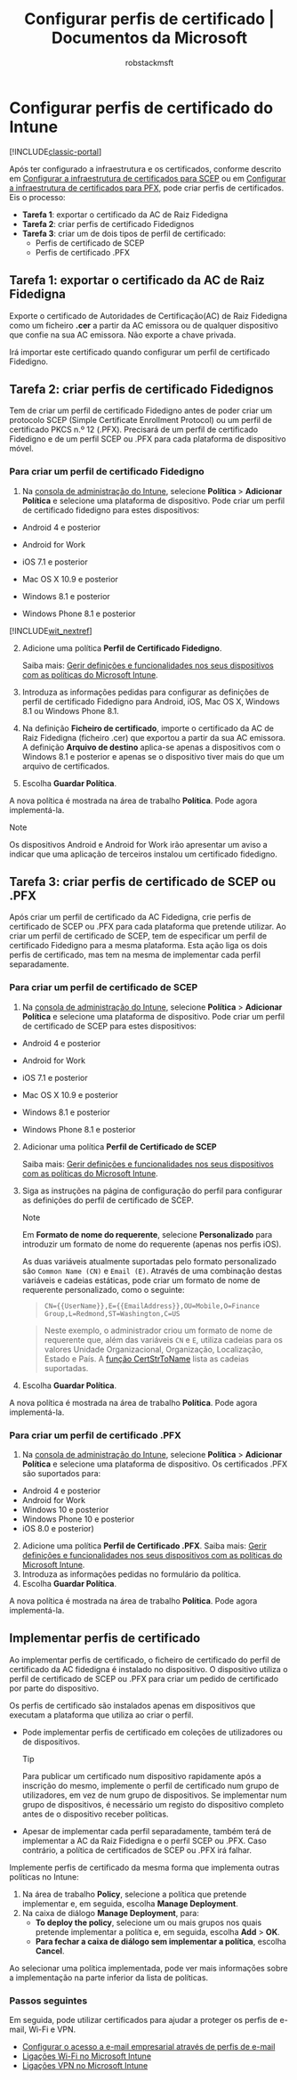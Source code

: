 ﻿---
title: Configurar perfis de certificado | Documentos da Microsoft
description: Saiba como criar um perfil de certificado do Intune.
keywords: 
author: robstackmsft
ms.author: robstack
manager: angrobe
ms.date: 10/25/2016
ms.topic: article
ms.prod: 
ms.service: microsoft-intune
ms.technology: 
ms.assetid: 679a20a1-e66f-4b6b-bd8f-896daf1f8175
ms.reviewer: kmyrup
ms.suite: ems
ms.custom: intune-classic
translationtype: Human Translation
ms.sourcegitcommit: 905be6a926dc5bab8e9b1016ba82751ee47313e5
ms.openlocfilehash: 70fba8f983efb245afc3fb19fa38287d1a84b1f4
ms.lasthandoff: 02/18/2017


---

# <a name="configure-intune-certificate-profiles"></a>Configurar perfis de certificado do Intune

[!INCLUDE[classic-portal](../includes/classic-portal.md)]

Após ter configurado a infraestrutura e os certificados, conforme descrito em [Configurar a infraestrutura de certificados para SCEP](configure-certificate-infrastructure-for-scep.md) ou em [Configurar a infraestrutura de certificados para PFX](configure-certificate-infrastructure-for-pfx.md), pode criar perfis de certificados. Eis o processo:

- **Tarefa 1**: exportar o certificado da AC de Raiz Fidedigna
- **Tarefa 2**: criar perfis de certificado Fidedignos
- **Tarefa 3**: criar um de dois tipos de perfil de certificado:
  - Perfis de certificado de SCEP
  - Perfis de certificado .PFX

## <a name="task-1-export-the-trusted-root-ca-certificate"></a>**Tarefa 1**: exportar o certificado da AC de Raiz Fidedigna
Exporte o certificado de Autoridades de Certificação(AC) de Raiz Fidedigna como um ficheiro **.cer** a partir da AC emissora ou de qualquer dispositivo que confie na sua AC emissora. Não exporte a chave privada.

Irá importar este certificado quando configurar um perfil de certificado Fidedigno.

## <a name="task-2-create-trusted-certificate-profiles"></a>**Tarefa 2**: criar perfis de certificado Fidedignos
Tem de criar um perfil de certificado Fidedigno antes de poder criar um protocolo SCEP (Simple Certificate Enrollment Protocol) ou um perfil de certificado PKCS n.º 12 (.PFX). Precisará de um perfil de certificado Fidedigno e de um perfil SCEP ou .PFX para cada plataforma de dispositivo móvel.

### <a name="to-create-a-trusted-certificate-profile"></a>Para criar um perfil de certificado Fidedigno

1.  Na [consola de administração do Intune](https://manage.microsoft.com), selecione **Política** &gt; **Adicionar Política** e selecione uma plataforma de dispositivo. Pode criar um perfil de certificado fidedigno para estes dispositivos:

-  Android 4 e posterior

-  Android for Work

-  iOS 7.1 e posterior

-  Mac OS X 10.9 e posterior

-  Windows 8.1 e posterior

-  Windows Phone 8.1 e posterior

[!INCLUDE[wit_nextref](../includes/afw_rollout_disclaimer.md)]

2.  Adicione uma política **Perfil de Certificado Fidedigno**.

    Saiba mais: [Gerir definições e funcionalidades nos seus dispositivos com as políticas do Microsoft Intune](manage-settings-and-features-on-your-devices-with-microsoft-intune-policies.md).

3.  Introduza as informações pedidas para configurar as definições de perfil de certificado Fidedigno para Android, iOS, Mac OS X, Windows 8.1 ou Windows Phone 8.1.
4.  Na definição **Ficheiro de certificado**, importe o certificado da AC de Raiz Fidedigna (ficheiro .cer) que exportou a partir da sua AC emissora. A definição **Arquivo de destino** aplica-se apenas a dispositivos com o Windows 8.1 e posterior e apenas se o dispositivo tiver mais do que um arquivo de certificados.

4.  Escolha **Guardar Política**.

A nova política é mostrada na área de trabalho **Política**. Pode agora implementá-la.

> [!NOTE]
>
> Os dispositivos Android e Android for Work irão apresentar um aviso a indicar que uma aplicação de terceiros instalou um certificado fidedigno.


## <a name="task-3-create-scep-or-pfx-certificate-profiles"></a>**Tarefa 3**: criar perfis de certificado de SCEP ou .PFX
Após criar um perfil de certificado da AC Fidedigna, crie perfis de certificado de SCEP ou .PFX para cada plataforma que pretende utilizar. Ao criar um perfil de certificado de SCEP, tem de especificar um perfil de certificado Fidedigno para a mesma plataforma. Esta ação liga os dois perfis de certificado, mas tem na mesma de implementar cada perfil separadamente.

### <a name="to-create-an-scep-certificate-profile"></a>Para criar um perfil de certificado de SCEP

1.  Na [consola de administração do Intune](https://manage.microsoft.com), selecione **Política** &gt; **Adicionar Política** e selecione uma plataforma de dispositivo.  Pode criar um perfil de certificado de SCEP para estes dispositivos:

-  Android 4 e posterior

-  Android for Work

-  iOS 7.1 e posterior

-  Mac OS X 10.9 e posterior

-  Windows 8.1 e posterior

-  Windows Phone 8.1 e posterior

2.  Adicionar uma política **Perfil de Certificado de SCEP**

    Saiba mais: [Gerir definições e funcionalidades nos seus dispositivos com as políticas do Microsoft Intune](manage-settings-and-features-on-your-devices-with-microsoft-intune-policies.md).

3.  Siga as instruções na página de configuração do perfil para configurar as definições do perfil de certificado de SCEP.
    > [!NOTE]
    >
    > Em **Formato de nome do requerente**, selecione **Personalizado** para introduzir um formato de nome do requerente (apenas nos perfis iOS).
    >
    > As duas variáveis atualmente suportadas pelo formato personalizado são `Common Name (CN)` e `Email (E)`. Através de uma combinação destas variáveis e cadeias estáticas, pode criar um formato de nome de requerente personalizado, como o seguinte:

    >     CN={{UserName}},E={{EmailAddress}},OU=Mobile,O=Finance Group,L=Redmond,ST=Washington,C=US

    > Neste exemplo, o administrador criou um formato de nome de requerente que, além das variáveis `CN` e `E`, utiliza cadeias para os valores Unidade Organizacional, Organização, Localização, Estado e País. A [função CertStrToName](https://msdn.microsoft.com/en-us/library/windows/desktop/aa377160.aspx) lista as cadeias suportadas.

4.  Escolha **Guardar Política**.

A nova política é mostrada na área de trabalho **Política**. Pode agora implementá-la.

### <a name="to-create-a-pfx-certificate-profile"></a>Para criar um perfil de certificado .PFX

1.  Na [consola de administração do Intune](https://manage.microsoft.com), selecione **Política** &gt; **Adicionar Política** e selecione uma plataforma de dispositivo. Os certificados .PFX são suportados para:
  - Android 4 e posterior
  - Android for Work
  - Windows 10 e posterior
  - Windows Phone 10 e posterior
  - iOS 8.0 e posterior)    


2.  Adicione uma política **Perfil de Certificado .PFX**.
      Saiba mais: [Gerir definições e funcionalidades nos seus dispositivos com as políticas do Microsoft Intune](manage-settings-and-features-on-your-devices-with-microsoft-intune-policies.md).
3.  Introduza as informações pedidas no formulário da política.
4.  Escolha **Guardar Política**.

A nova política é mostrada na área de trabalho **Política**. Pode agora implementá-la.

## <a name="deploy-certificate-profiles"></a>Implementar perfis de certificado
Ao implementar perfis de certificado, o ficheiro de certificado do perfil de certificado da AC fidedigna é instalado no dispositivo. O dispositivo utiliza o perfil de certificado de SCEP ou .PFX para criar um pedido de certificado por parte do dispositivo.

Os perfis de certificado são instalados apenas em dispositivos que executam a plataforma que utiliza ao criar o perfil.

-   Pode implementar perfis de certificado em coleções de utilizadores ou de dispositivos.

    > [!TIP]
    > Para publicar um certificado num dispositivo rapidamente após a inscrição do mesmo, implemente o perfil de certificado num grupo de utilizadores, em vez de num grupo de dispositivos. Se implementar num grupo de dispositivos, é necessário um registo do dispositivo completo antes de o dispositivo receber políticas.

-   Apesar de implementar cada perfil separadamente, também terá de implementar a AC da Raiz Fidedigna e o perfil SCEP ou .PFX. Caso contrário, a política de certificados de SCEP ou .PFX irá falhar.

Implemente perfis de certificado da mesma forma que implementa outras políticas no Intune:

1.  Na área de trabalho **Policy**, selecione a política que pretende implementar e, em seguida, escolha **Manage Deployment**.
2.  Na caixa de diálogo **Manage Deployment**, para:
    -   **To deploy the policy**, selecione um ou mais grupos nos quais pretende implementar a política e, em seguida, escolha **Add** &gt; **OK**.
    -   **Para fechar a caixa de diálogo sem implementar a política**, escolha **Cancel**.

Ao selecionar uma política implementada, pode ver mais informações sobre a implementação na parte inferior da lista de políticas.

### <a name="next-steps"></a>Passos seguintes

Em seguida, pode utilizar certificados para ajudar a proteger os perfis de e-mail, Wi-Fi e VPN.

-  [Configurar o acesso a e-mail empresarial através de perfis de e-mail](configure-access-to-corporate-email-using-email-profiles-with-Microsoft-Intune.md)
-  [Ligações Wi-Fi no Microsoft Intune](wi-fi-connections-in-microsoft-intune.md)
-  [Ligações VPN no Microsoft Intune](vpn-connections-in-microsoft-intune.md)

